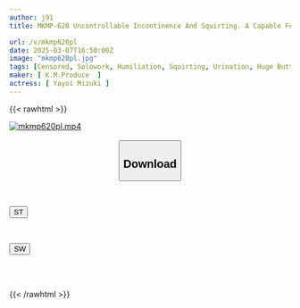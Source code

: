 ```yaml
---
author: j91
title: MKMP-620 Uncontrollable Incontinence And Squirting. A Capable Female Boss Who Was Transferred To A Company Is Humiliated And Falls Into A State Of Ecstasy With A Diuretic. Mizuki Yayoi

url: /v/mkmp620pl
date: 2025-03-07T16:50:00Z
image: "mkmp620pl.jpg"
tags: [Censored, Solowork, Humiliation, Squirting, Urination, Huge Butt, Female Boss	]
maker: [ K.M.Produce  ]
actress: [ Yayoi Mizuki ]
---
```



{{< rawhtml >}}

<div class="video" data-videoid="Mq2VW2p3MXHmqqW">
    <a href="javascript:;">
        <img src="/v/mkmp620pl/mkmp620pl.jpg" width="WIDTH" height="HEIGHT" alt="mkmp620pl.mp4" loading="lazy">
    </a>
</div>

<script type="text/javascript" src="https://j91.asia/asset/on-demand-st.js"></script>

<br>
  <link rel="stylesheet" href="https://j91.asia/asset/bs5.css">
  
  <center>
  <button class="btn btn-primary" type="button" data-bs-toggle="collapse" data-bs-target=".multi-collapse" aria-expanded="false" aria-controls="multiCollapseExample1 multiCollapseExample2"><h2>Download</h2></button></center>
</p>
<div class="row">
  <div class="col">
    <div class="collapse multi-collapse" id="multiCollapseExample1">
      <div class="card card-body">
	      	      <br>
<div class="buttons">  
<p><a href="/v/mkmp620pl/st.html" target="_blank"><button class="btn-hover color-3"><i class="fa fa-download"></i> ST</button></a></p></div>
    </div>
  </div>
</div>
  <div class="col">
    <div class="collapse multi-collapse" id="multiCollapseExample2">
      <div class="card card-body">
	      <br>
<div class="buttons">
<p><a href="/v/mkmp620pl/sw.html" target="_blank"><button class="btn-hover color-2"><i class="fa fa-download"></i> SW</button></a></p></div>
<br><br>
      </div>
    </div>
  </div>
</div>

{{< /rawhtml >}}